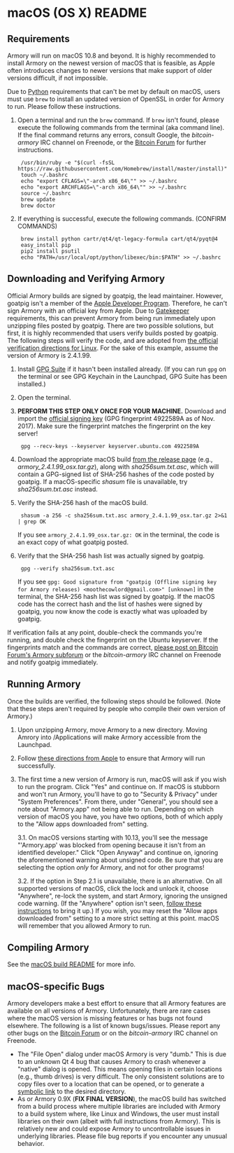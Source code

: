 # macOS (OS X) README
## Requirements
Armory will run on macOS 10.8 and beyond. It is highly recommended to install Armory on the newest version of macOS that is feasible, as Apple often introduces changes to newer versions that make support of older versions difficult, if not impossible.

Due to [Python](https://python.org/) requirements that can't be met by default on macOS, users must use `brew` to install an updated version of OpenSSL in order for Armory to run. Please follow these instructions.

1. Open a terminal and run the `brew` command. If `brew` isn't found, please execute the following commands from the terminal (aka command line). If the final command returns any errors, consult Google, the *bitcoin-armory* IRC channel on Freenode, or the [Bitcoin Forum](https://bitcointalk.org/index.php?board=97.0) for further instructions.

        /usr/bin/ruby -e "$(curl -fsSL https://raw.githubusercontent.com/Homebrew/install/master/install)"
        touch ~/.bashrc
        echo "export CFLAGS=\"-arch x86_64\"" >> ~/.bashrc
        echo "export ARCHFLAGS=\"-arch x86_64\"" >> ~/.bashrc
        source ~/.bashrc
        brew update
        brew doctor

2. If everything is successful, execute the following commands. (CONFIRM COMMANDS)

        brew install python cartr/qt4/qt-legacy-formula cart/qt4/pyqt@4
        easy_install pip
		pip2 install psutil
        echo "PATH=/usr/local/opt/python/libexec/bin:$PATH" >> ~/.bashrc

## Downloading and Verifying Armory
Official Armory builds are signed by goatpig, the lead maintainer. However, goatpig isn't a member of the [Apple Developer Program](https://developer.apple.com/). Therefore, he can't sign Armory with an official key from Apple. Due to [Gatekeeper](https://support.apple.com/en-us/HT202491) requirements, this can prevent Armory from being run immediately upon unzipping files posted by goatpig. There are two possible solutions, but first, it is highly recommended that users verify builds posted by goatpig. The following steps will verify the code, and are adopted from [the official verification directions for Linux](https://btcarmory.com/docs/verify). For the sake of this example, assume the version of Armory is 2.4.1.99.

1. Install [GPG Suite](https://gpgtools.org/) if it hasn't been installed already. (If you can run `gpg` on the terminal or see GPG Keychain in the Launchpad, GPG Suite has been installed.)

2. Open the terminal.

3. **PERFORM THIS STEP ONLY ONCE FOR YOUR MACHINE.** Download and import the [official signing key](https://keyserver.ubuntu.com/pks/lookup?search=goatpig) (GPG fingerprint 4922589A as of Nov. 2017). Make sure the fingerprint matches the fingerprint on the key server!

        gpg --recv-keys --keyserver keyserver.ubuntu.com 4922589A

4. Download the appropriate macOS build [from the release page](https://github.com/goatpig/BitcoinArmory/releases/) (e.g., *armory\_2.4.1.99\_osx.tar.gz*), along with *sha256sum.txt.asc*, which will contain a GPG-signed list of SHA-256 hashes of the code posted by goatpig. If a macOS-specific *shasum* file is unavailable, try *sha256sum.txt.asc* instead.

5. Verify the SHA-256 hash of the macOS build.

        shasum -a 256 -c sha256sum.txt.asc armory_2.4.1.99_osx.tar.gz 2>&1 | grep OK

   If you see `armory_2.4.1.99_osx.tar.gz: OK` in the terminal, the code is an exact copy of what goatpig posted.

6. Verify that the SHA-256 hash list was actually signed by goatpig.

        gpg --verify sha256sum.txt.asc

   If you see `gpg: Good signature from "goatpig (Offline signing key for Armory releases) <moothecowlord@gmail.com>" [unknown]` in the terminal, the SHA-256 hash list was signed by goatpig. If the macOS code has the correct hash and the list of hashes were signed by goatpig, you now know the code is exactly what was uploaded by goatpig.

If verification fails at any point, double-check the commands you're running, and double check the fingerprint on the Ubuntu keyserver. If the fingerprints match and the commands are correct, [please post on Bitcoin Forum's Armory subforum](https://bitcointalk.org/index.php?board=97.0) or the *bitcoin-armory* IRC channel on Freenode and notify goatpig immediately.

## Running Armory
Once the builds are verified, the following steps should be followed. (Note that these steps aren't required by people who compile their own version of Armory.)

1. Upon unzipping Armory, move Armory to a new directory. Moving Amrory into /Applications will make Armory accessible from the Launchpad.

2. Follow [these directions from Apple](https://support.apple.com/kb/PH25088?locale=en_US) to ensure that Armory will run successfully.

3. The first time a new version of Armory is run, macOS will ask if you wish to run the program. Click "Yes" and continue on. If macOS is stubborn and won't run Armory, you'll have to go to "Security & Privacy" under "System Preferences". From there, under "General", you should see a note about "Armory.app" not being able to run. Depending on which version of macOS you have, you have two options, both of which apply to the "Allow apps downloaded from" setting.

   3.1. On macOS versions starting with 10.13, you'll see the message "'Armory.app' was blocked from opening because it isn't from an identified developer." Click "Open Anyway" and continue on, ignoring the aforementioned warning about unsigned code. Be sure that you are selecting the option *only* for Armory, and not for other programs!

   3.2. If the option in Step 2.1 is unavailable, there is an alternative. On all supported versions of macOS, click the lock and unlock it, choose "Anywhere", re-lock the system, and start Armory, ignoring the unsigned code warning. (If the "Anywhere" option isn't seen, [follow these instructions](http://osxdaily.com/2016/09/27/allow-apps-from-anywhere-macos-gatekeeper/) to bring it up.) If you wish, you may reset the "Allow apps downloaded from" setting to a more strict setting at this point. macOS will remember that you allowed Armory to run.

## Compiling Armory
See the [macOS build README](osxbuild/OSX_build_notes.md) for more info.

## macOS-specific Bugs
Armory developers make a best effort to ensure that all Armory features are available on all versions of Armory. Unfortunately, there are rare cases where the macOS version is missing features or has bugs not found elsewhere. The following is a list of known bugs/issues. Please report any other bugs on the [Bitcoin Forum](https://bitcointalk.org/index.php?board=97.0) or on the *bitcoin-armory* IRC channel on Freenode.

- The "File Open" dialog under macOS Armory is very "dumb." This is due to an unknown Qt 4 bug that causes Armory to crash whenever a "native" dialog is opened. This means opening files in certain locations (e.g., thumb drives) is very difficult. The only consistent solutions are to copy files over to a location that can be opened, or to generate a [symbolic link](http://askubuntu.com/questions/600714/creating-a-symlink-from-one-folder-to-another-with-different-names) to the desired directory.
- As or Armory 0.9X (**FIX FINAL VERSION**), the macOS build has switched from a build process where multiple libraries are included with Armory to a build system where, like Linux and Windows, the user must install libraries on their own (albeit with full instructions from Armory). This is relatively new and could expose Armory to uncontrollable issues in underlying libraries. Please file bug reports if you encounter any unusual behavior.
